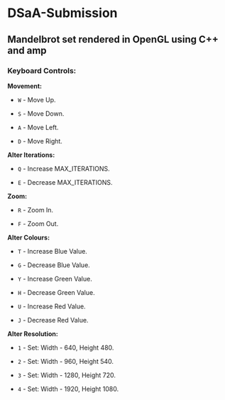 # DSaA-Submission
## Mandelbrot set rendered in OpenGL using C++ and amp

### **Keyboard Controls:**

**Movement:**

* `W` - Move Up.

* `S` - Move Down.

* `A` - Move Left.

* `D` - Move Right.

**Alter Iterations:**

* `Q` - Increase MAX_ITERATIONS.

* `E` - Decrease MAX_ITERATIONS.

**Zoom:**

* `R` - Zoom In.

* `F` - Zoom Out.

**Alter Colours:**

* `T` - Increase Blue Value.

* `G` - Decrease Blue Value.

* `Y` - Increase Green Value.

* `H` - Decrease Green Value.

* `U` - Increase Red Value.

* `J` - Decrease Red Value.

**Alter Resolution:**

* `1` - Set: Width - 640, Height 480.

* `2` - Set: Width - 960, Height 540.

* `3` - Set: Width - 1280, Height 720.

* `4` - Set: Width - 1920, Height 1080.
